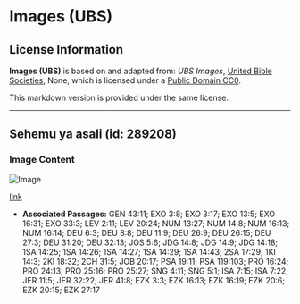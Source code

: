 # Images (UBS)

## License Information

**Images (UBS)** is based on and adapted from: _UBS Images_, [United Bible Societies](https://unitedbiblesocieties.org/), None, which is licensed under a [Public Domain CC0](https://creativecommons.org/public-domain/cc0/).

This markdown version is provided under the same license.



--------------------------------

## Sehemu ya asali (id: 289208)

### Image Content

![Image](https://cdn.aquifer.bible/aquifer-content/resources/Media/WEB-0299_honeycomb.jpg)

[link](https://cdn.aquifer.bible/aquifer-content/resources/Media/WEB-0299_honeycomb.jpg)

* **Associated Passages:** GEN 43:11; EXO 3:8; EXO 3:17; EXO 13:5; EXO 16:31; EXO 33:3; LEV 2:11; LEV 20:24; NUM 13:27; NUM 14:8; NUM 16:13; NUM 16:14; DEU 6:3; DEU 8:8; DEU 11:9; DEU 26:9; DEU 26:15; DEU 27:3; DEU 31:20; DEU 32:13; JOS 5:6; JDG 14:8; JDG 14:9; JDG 14:18; 1SA 14:25; 1SA 14:26; 1SA 14:27; 1SA 14:29; 1SA 14:43; 2SA 17:29; 1KI 14:3; 2KI 18:32; 2CH 31:5; JOB 20:17; PSA 19:11; PSA 119:103; PRO 16:24; PRO 24:13; PRO 25:16; PRO 25:27; SNG 4:11; SNG 5:1; ISA 7:15; ISA 7:22; JER 11:5; JER 32:22; JER 41:8; EZK 3:3; EZK 16:13; EZK 16:19; EZK 20:6; EZK 20:15; EZK 27:17

